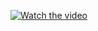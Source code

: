 [![Watch the video](https://img.youtube.com/vi/T-D1KVIuvjA/maxresdefault.jpg)](https://www.youtube.com/watch?v=oJwcJebFx7s)
